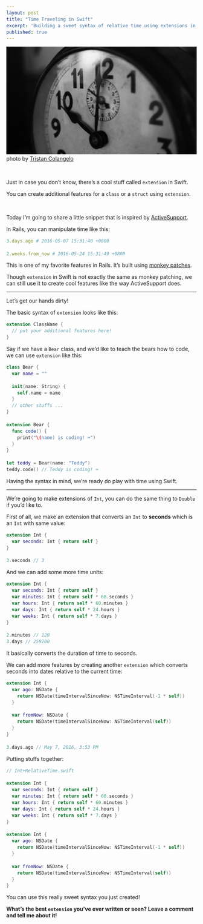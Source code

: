 ```yaml
---
layout: post
title: "Time Traveling in Swift"
excerpt: 'Building a sweet syntax of relative time using extensions in Swift.'
published: true
---
```


![time traveling](/public/images/time-traveling.jpg)
<span class="notes">photo by [Tristan Colangelo](https://unsplash.com/@tcrawlers)</span>

<br />

Just in case you don’t know, there’s a cool stuff called `extension` in Swift.

You can create additional features for a `class` or a `struct` using `extension`.

<br />

Today I’m going to share a little snippet that is inspired by [ActiveSupport](https://github.com/rails/rails/tree/master/activesupport).

In Rails, you can manipulate time like this:

```ruby
3.days.ago # 2016-05-07 15:31:40 +0800

2.weeks.from_now # 2016-05-24 15:31:49 +0800
```

This is one of my favorite features in Rails. It’s built using [monkey patches](http://stackoverflow.com/questions/394144/what-does-monkey-patching-exactly-mean-in-ruby).

Though `extension` in Swift is not exactly the same as monkey patching, we can still use it to create cool features like the way ActiveSupport does.

<hr />

Let’s get our hands dirty!

The basic syntax of `extension` looks like this:

```swift
extension ClassName {
  // put your additional features here!
}
```

Say if we have a `Bear` class, and we’d like to teach the bears how to code, we can use `extension` like this:

```swift
class Bear {
  var name = ""

  init(name: String) {
    self.name = name
  }
  // other stuffs ...
}

extension Bear {
  func code() {
    print("\(name) is coding! ⌨️")
  }
}

let teddy = Bear(name: "Teddy")
teddy.code() // Teddy is coding! ⌨️
```

Having the syntax in mind, we’re ready do play with time using Swift.

<hr />

We’re going to make extensions of `Int`, you can do the same thing to `Double` if you’d like to.

First of all, we make an extension that converts an `Int` to **seconds** which is an `Int` with same value:

```swift
extension Int {
  var seconds: Int { return self }
}

3.seconds // 3
```

And we can add some more time units:

```swift
extension Int {
  var seconds: Int { return self }
  var minutes: Int { return self * 60.seconds }
  var hours: Int { return self * 60.minutes }
  var days: Int { return self * 24.hours }
  var weeks: Int { return self * 7.days }
}

2.minutes // 120
3.days // 259200
```

It basically converts the duration of time to seconds.

We can add more features by creating another `extension` which converts seconds into dates relative to the current time:

```swift
extension Int {
  var ago: NSDate {
    return NSDate(timeIntervalSinceNow: NSTimeInterval(-1 * self))
  }

  var fromNow: NSDate {
    return NSDate(timeIntervalSinceNow: NSTimeInterval(self))
  }
}

3.days.ago // May 7, 2016, 3:53 PM
```

Putting stuffs together:

```swift
// Int+RelativeTime.swift

extension Int {
  var seconds: Int { return self }
  var minutes: Int { return self * 60.seconds }
  var hours: Int { return self * 60.minutes }
  var days: Int { return self * 24.hours }
  var weeks: Int { return self * 7.days }
}

extension Int {
  var ago: NSDate {
    return NSDate(timeIntervalSinceNow: NSTimeInterval(-1 * self))
  }

  var fromNow: NSDate {
    return NSDate(timeIntervalSinceNow: NSTimeInterval(self))
  }
}
```

You can use this really sweet syntax you just created!

**What’s the best `extension` you’ve ever written or seen? Leave a comment and tell me about it!**
